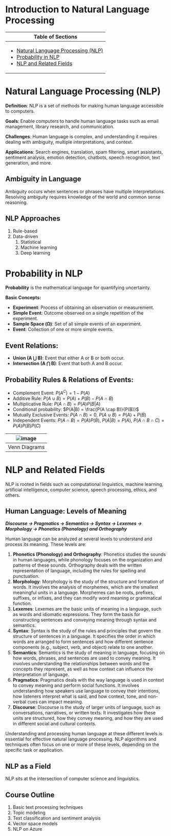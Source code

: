 # Introduction to Natural Language Processing

|Table of Sections|
|---|
|<ul><li><a href="https://github.com/JefoGao/Resource_NLP-in-Python/blob/main/Chapter01/README.md#natural-language-processing-nlp">Natural Language Processing (NLP)</a></li><li><a href="https://github.com/JefoGao/Resource_NLP-in-Python/blob/main/Chapter01/README.md#probability-in-nlp">Probability in NLP</a></li><li><a href="https://github.com/JefoGao/Resource_NLP-in-Python/blob/main/Chapter01/README.md#nlp-and-related-fields">NLP and Related Fields</a></li></ul>|

# Natural Language Processing (NLP)
**Definition**: NLP is a set of methods for making human language accessible to computers.

**Goals**: Enable computers to handle human language tasks such as email management, library research, and communication.

**Challenges**: Human language is complex, and understanding it requires dealing with ambiguity, multiple interpretations, and context.

**Applications**: Search engines, translation, spam filtering, smart assistants, sentiment analysis, emotion detection, chatbots, speech recognition, text generation, and more.

## Ambiguity in Language
Ambiguity occurs when sentences or phrases have multiple interpretations. Resolving ambiguity requires knowledge of the world and common sense reasoning.

## NLP Approaches
1. Rule-based
2. Data-driven
   1. Statistical
   2. Machine learning
   3. Deep learning

# Probability in NLP
**Probability** is the mathematical language for quantifying uncertainty.

**Basic Concepts:**
- **Experiment**: Process of obtaining an observation or measurement.
- **Simple Event**: Outcome observed on a single repetition of the experiment.
- **Sample Space (Ω)**: Set of all simple events of an experiment.
- **Event**: Collection of one or more simple events.

## Event Relations:
- **Union (A ⋃ B)**: Event that either A or B or both occur.
- **Intersection (A ⋂ B)**: Event that both A and B occur.

## Probability Rules & Relations of Events:

- Complement Event: $P(A^C) = 1-P(A)$
- Additive Rule: $P(A \cup B) = P(A) + P(B) - P(A \cap B)$
- Multiplicative Rule: $P(A \cap B) = P(A)P(B|A)$
- Conditional probability: $P(A|B) = \frac{P(A \cap B)}{P(B)}$
- Mutually Exclusive Events: $P(A \cap B) = 0$, $P(A \cup B) = P(A) + P(B)$
- Independent Events: $P(A \cap B) = P(A)P(B)$, $P(A|B)=P(A)$, $P(A \cap B \cap C)=P(A)P(B)P(C)$

|![image](https://user-images.githubusercontent.com/19381768/227531466-ecdaf113-06f1-4fe1-bd12-e9774c3b8116.png)|
|:--:|
|Venn Diagrams|

# NLP and Related Fields
NLP is rooted in fields such as computational linguistics, machine learning, artificial intelligence, computer science, speech processing, ethics, and others.

## Human Language: Levels of Meaning
***Discourse -> Pragmatics -> Semantics -> Syntax -> Lexemes -> Morphology -> Phonetics (Phonology) and Orthography***

Human language can be analyzed at several levels to understand and process its meaning. These levels are:

1. **Phonetics (Phonology) and Orthography**: Phonetics studies the sounds in human languages, while phonology focuses on the organization and patterns of these sounds. Orthography deals with the written representation of language, including the rules for spelling and punctuation.
2. **Morphology**: Morphology is the study of the structure and formation of words. It involves the analysis of morphemes, which are the smallest meaningful units in a language. Morphemes can be roots, prefixes, suffixes, or infixes, and they can modify word meaning or grammatical function.
3. **Lexemes**: Lexemes are the basic units of meaning in a language, such as words and idiomatic expressions. They form the basis for constructing sentences and conveying meaning through syntax and semantics.
4. **Syntax**: Syntax is the study of the rules and principles that govern the structure of sentences in a language. It specifies the order in which words are arranged to form sentences and how different sentence components (e.g., subject, verb, and object) relate to one another.
5. **Semantics**: Semantics is the study of meaning in language, focusing on how words, phrases, and sentences are used to convey meaning. It involves understanding the relationships between words and the concepts they represent, as well as how context can influence the interpretation of language.
6. **Pragmatics**: Pragmatics deals with the way language is used in context to convey meaning and perform social functions. It involves understanding how speakers use language to convey their intentions, how listeners interpret what is said, and how context, tone, and non-verbal cues can impact meaning.
7. **Discourse**: Discourse is the study of larger units of language, such as conversations, narratives, or written texts. It investigates how these units are structured, how they convey meaning, and how they are used in different social and cultural contexts.

Understanding and processing human language at these different levels is essential for effective natural language processing. NLP algorithms and techniques often focus on one or more of these levels, depending on the specific task or application.

## NLP as a Field
NLP sits at the intersection of computer science and linguistics.

## Course Outline
1. Basic text processing techniques
2. Topic modeling
3. Text classification and sentiment analysis
4. Vector space models
5. NLP on Azure
